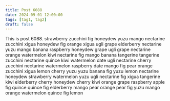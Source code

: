 ```yaml
---
title: Post 6088
date: 2024-09-01 12:00:00
tags: [tag1, tag2]
draft: false
---
```

This is post 6088.
strawberry
zucchini
fig
honeydew
yuzu
mango
nectarine
zucchini
xigua
honeydew
fig
orange
xigua
ugli
grape
elderberry
nectarine
yuzu
mango
banana
raspberry
honeydew
grape
ugli
grape
nectarine
orange
watermelon
kiwi
nectarine
fig
mango
banana
tangerine
tangerine
zucchini
nectarine
quince
kiwi
watermelon
date
ugli
nectarine
cherry
zucchini
nectarine
watermelon
raspberry
date
mango
fig
pear
orange
zucchini
xigua
lemon
cherry
yuzu
yuzu
banana
fig
yuzu
lemon
nectarine
honeydew
strawberry
watermelon
yuzu
ugli
nectarine
fig
xigua
tangerine
kiwi
elderberry
cherry
honeydew
cherry
kiwi
orange
grape
raspberry
apple
fig
quince
quince
fig
elderberry
mango
pear
orange
pear
fig
yuzu
mango
orange
watermelon
quince
fig
lemon
